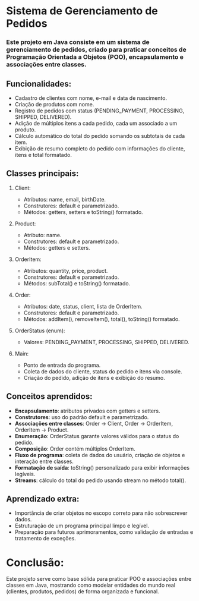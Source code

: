 # Sistema de Gerenciamento de Pedidos

### Este projeto em Java consiste em um sistema de gerenciamento de pedidos, criado para praticar conceitos de Programação Orientada a Objetos (POO), encapsulamento e associações entre classes.

## Funcionalidades:

* Cadastro de clientes com nome, e-mail e data de nascimento.
* Criação de produtos com nome.
* Registro de pedidos com status (PENDING_PAYMENT, PROCESSING, SHIPPED, DELIVERED).
* Adição de múltiplos itens a cada pedido, cada um associado a um produto.
* Cálculo automático do total do pedido somando os subtotais de cada item.
* Exibição de resumo completo do pedido com informações do cliente, itens e total formatado.

## Classes principais:

1. Client:

   * Atributos: name, email, birthDate.
   * Construtores: default e parametrizado.
   * Métodos: getters, setters e toString() formatado.

2. Product:

   * Atributo: name.
   * Construtores: default e parametrizado.
   * Métodos: getters e setters.

3. OrderItem:

   * Atributos: quantity, price, product.
   * Construtores: default e parametrizado.
   * Métodos: subTotal() e toString() formatado.

4. Order:

   * Atributos: date, status, client, lista de OrderItem.
   * Construtores: default e parametrizado.
   * Métodos: addItem(), removeItem(), total(), toString() formatado.

5. OrderStatus (enum):

   * Valores: PENDING_PAYMENT, PROCESSING, SHIPPED, DELIVERED.

6. Main:

   * Ponto de entrada do programa.
   * Coleta de dados do cliente, status do pedido e itens via console.
   * Criação do pedido, adição de itens e exibição do resumo.

## Conceitos aprendidos:

* **Encapsulamento**: atributos privados com getters e setters.
* **Construtores**: uso do padrão default e parametrizado.
* **Associações entre classes**: Order -> Client, Order -> OrderItem, OrderItem -> Product.
* **Enumeração**: OrderStatus garante valores válidos para o status do pedido.
* **Composição**: Order contém múltiplos OrderItem.
* **Fluxo de programa**: coleta de dados do usuário, criação de objetos e interação entre classes.
* **Formatação de saída**: toString() personalizado para exibir informações legíveis.
* **Streams**: cálculo do total do pedido usando stream no método total().

## Aprendizado extra:

* Importância de criar objetos no escopo correto para não sobrescrever dados.
* Estruturação de um programa principal limpo e legível.
* Preparação para futuros aprimoramentos, como validação de entradas e tratamento de exceções.

# Conclusão:
Este projeto serve como base sólida para praticar POO e associações entre classes em Java, mostrando como modelar entidades do mundo real (clientes, produtos, pedidos) de forma organizada e funcional.
